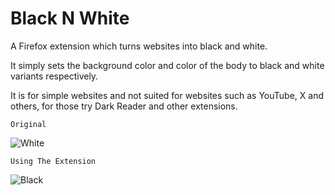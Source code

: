 # Black N White

A Firefox extension which turns websites into black and white.

It simply sets the background color and color of the body to black and white variants respectively.

It is for simple websites and not suited for websites such as YouTube, X and others, for those try Dark Reader and other extensions.

`Original`

![White](https://raw.githubusercontent.com/surajkareppagol/Project-Assets/main/Black%20N%20White/White.png)

`Using The Extension`

![Black](https://raw.githubusercontent.com/surajkareppagol/Project-Assets/main/Black%20N%20White/Black.png)
